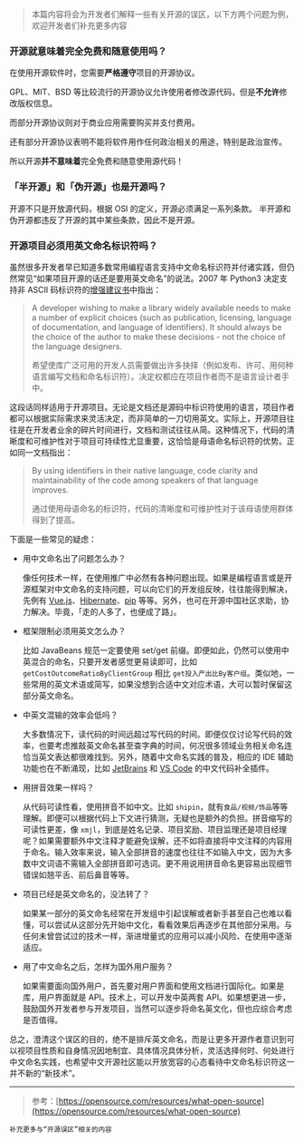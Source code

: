 > 本篇内容将会为开发者们解释一些有关开源的误区，以下方两个问题为例，欢迎开发者们补充更多内容

### 开源就意味着完全免费和随意使用吗？


在使用开源软件时，您需要**严格遵守**项目的开源协议。

GPL、MIT、BSD 等比较流行的开源协议允许使用者修改源代码，但是**不允许**修改版权信息。

而部分开源协议则对于商业应用需要购买并支付费用。

还有部分开源协议表明不能将软件用作任何政治相关的用途，特别是政治宣传。

所以开源**并不意味着**完全免费和随意使用源代码！

### 「半开源」和「伪开源」也是开源吗？
开源不只是开放源代码，根据 OSI 的定义，开源必须满足一系列条款。
半开源和伪开源都违反了开源的其中某些条款，因此不是开源。

### 开源项目必须用英文命名标识符吗？


虽然很多开发者早已知道多数常用编程语言支持中文命名标识符并付诸实践，但仍然常见“如果项目开源的话还是要用英文命名”的说法。2007 年 Python3 决定支持非 ASCII 码标识符的[增强建议书](https://www.python.org/dev/peps/pep-3131/)中指出：

> A developer wishing to make a library widely available needs to make a number of explicit choices (such as publication, licensing, language of documentation, and language of identifiers). It should always be the choice of the author to make these decisions - not the choice of the language designers.
> 
> 希望使库广泛可用的开发人员需要做出许多抉择（例如发布、许可、用何种语言编写文档和命名标识符）。决定权都应在项目作者而不是语言设计者手中。

这段话同样适用于开源项目。无论是文档还是源码中标识符使用的语言，项目作者都可以根据实际需求来灵活决定，而非简单的一刀切用英文。实际上，开源项目往往是在开发者业余的碎片时间进行，文档和测试往往从简。这种情况下，代码的清晰度和可维护性对于项目可持续性尤显重要，这恰恰是母语命名标识符的优势。正如同一文档指出：

> By using identifiers in their native language, code clarity and maintainability of the code among speakers of that language improves.
>
> 通过使用母语命名的标识符，代码的清晰度和可维护性对于该母语使用群体得到了提高。

下面是一些常见的疑虑：

- 用中文命名出了问题怎么办？

  像任何技术一样，在使用推广中必然有各种问题出现。如果是编程语言或是开源框架对中文命名的支持问题，可以向它们的开发组反映，往往能得到解决，先例有 [Vue.js](https://github.com/vuejs/vue/issues/6971)、[Hibernate](https://hibernate.atlassian.net/browse/HHH-13383)、[pip](https://github.com/pypa/pip/issues/8342) 等等。另外，也可在开源中国社区求助，协力解决。毕竟，「走的人多了，也便成了路」。

- 框架限制必须用英文怎么办？

  比如 JavaBeans 规范一定要使用 set/get 前缀。即便如此，仍然可以使用中英混合的命名，只要开发者感觉更易读即可，比如 `getCostOutcomeRatioByClientGroup` 相比 `get投入产出比By客户组`。类似地，一些常用的英文术语或简写，如果没想到合适中文对应术语，大可以暂时保留这部分英文命名。

- 中英文混输的效率会低吗？

  大多数情况下，读代码的时间远超过写代码的时间。即便仅仅讨论写代码的效率，也要考虑推敲英文命名甚至查字典的时间，何况很多领域业务相关命名连恰当英文表达都很难找到。另外，随着中文命名实践的普及，相应的 IDE 辅助功能也在不断涌现，比如 [JetBrains](https://gitee.com/tuchg/ChinesePinyin-CodeCompletionHelper) 和 [VS Code](https://gitee.com/Program-in-Chinese/vscode_Chinese_Input_Assistant) 的中文代码补全插件。

- 用拼音效果一样吗？

  从代码可读性看，使用拼音不如中文。比如 `shipin`，就有`食品/视频/饰品`等等理解。即便可以根据代码上下文进行猜测，无疑也是额外的负担。拼音缩写的可读性更差，像 `xmjl`，到底是姓名记录、项目奖励、项目监理还是项目经理呢？如果需要额外中文注释才能避免误解，还不如将直接将中文注释的内容用于命名。输入效率来说，输入全部拼音的速度也往往不如输入中文，因为大多数中文词语不需输入全部拼音即可选词。更不用说用拼音命名更容易出现细节错误如翘平舌、前后鼻音等等。

- 项目已经是英文命名的，没法转了？

  如果某一部分的英文命名经常在开发组中引起误解或者新手甚至自己也难以看懂，可以尝试从这部分先开始中文化，看看效果后再逐步在其他部分采用。与任何未曾尝试过的技术一样，渐进增量式的应用可以减小风险、在使用中逐渐适应。

- 用了中文命名之后，怎样为国外用户服务？

  如果需要面向国外用户，首先要对用户界面和使用文档进行国际化。如果是库，用户界面就是 API。技术上，可以开发中英两套 API。如果想更进一步，鼓励国外开发者参与开发项目，当然可以逐步将命名英文化，但也应综合考虑是否值得。

总之，澄清这个误区的目的，绝不是排斥英文命名，而是让更多开源作者意识到可以视项目性质和自身情况因地制宜、具体情况具体分析，灵活选择何时、何处进行中文命名实践，也希望中文开源社区能以开放宽容的心态看待中文命名标识符这一并不新的“新技术”。

***
> 参考：[https://opensource.com/resources/what-open-source](https://opensource.com/resources/what-open-source)


```
补充更多与“开源误区”相关的内容
```
